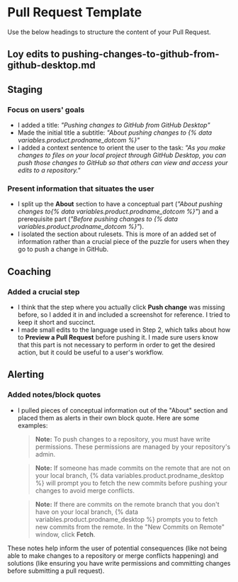 # Pull Request Template

Use the below headings to structure the content of your Pull Request.

## Loy edits to pushing-changes-to-github-from-github-desktop.md



## Staging

### Focus on users' goals
* I added a title: *"Pushing changes to GitHub from GitHub Desktop"*
* Made the initial title a subtitle: *"About pushing changes to {% data variables.product.prodname_dotcom %}"*
* I added a context sentence to orient the user to the task: *"As you make changes to files on your local project through GitHub Desktop, you can push those changes to GitHub so that others can view and access your edits to a repository."*

### Present information that situates the user
* I split up the **About** section to have a conceptual part (*"About pushing changes to{% data variables.product.prodname_dotcom %}"*) and a prerequisite part (*"Before pushing changes to {% data variables.product.prodname_dotcom %}"*).
* I isolated the section about rulesets. This is more of an added set of information rather than a crucial piece of the puzzle for users when they go to push a change in GitHub.



## Coaching

### Added a crucial step
* I think that the step where you actually click **Push change** was missing before, so I added it in and included a screenshot for reference. I tried to keep it short and succinct.
* I made small edits to the language used in Step 2, which talks about how to **Preview a Pull Request** before pushing it. I made sure users know that this part is not necessary to perform in order to get the desired action, but it could be useful to a user's workflow.



## Alerting

### Added notes/block quotes
* I pulled pieces of conceptual information out of the "About" section and placed them as alerts in their own block quote. Here are some examples:
    > **Note:** To push changes to a repository, you must have write permissions. These permissions are managed by your repository's admin.
    
    > **Note:** If someone has made commits on the remote that are not on your local branch, {% data variables.product.prodname_desktop %} will prompt you to fetch the new commits before pushing your changes to avoid merge conflicts.
    
    > **Note:** If there are commits on the remote branch that you don't have on your local branch, {% data variables.product.prodname_desktop %} prompts you to fetch new commits from the remote. In the "New Commits on Remote" window, click **Fetch**.

These notes help inform the user of potential consequences (like not being able to make changes to a repository or merge conflicts happening) and solutions (like ensuring you have write permissions and committing changes before submitting a pull request).